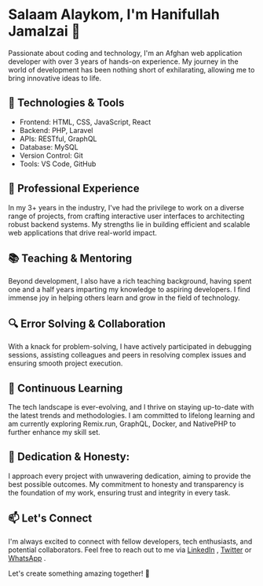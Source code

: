 # Salaam Alaykom, I'm Hanifullah Jamalzai 👋

Passionate about coding and technology, I'm an Afghan web application developer with over 3 years of hands-on experience. My journey in the world of development has been nothing short of exhilarating, allowing me to bring innovative ideas to life.

## 🔧 Technologies & Tools

- Frontend: HTML, CSS, JavaScript, React
- Backend: PHP, Laravel
- APIs: RESTful, GraphQL
- Database: MySQL
- Version Control: Git
- Tools: VS Code, GitHub

## 💼 Professional Experience

In my 3+ years in the industry, I've had the privilege to work on a diverse range of projects, from crafting interactive user interfaces to architecting robust backend systems. My strengths lie in building efficient and scalable web applications that drive real-world impact.

## 📚 Teaching & Mentoring

Beyond development, I also have a rich teaching background, having spent one and a half years imparting my knowledge to aspiring developers. I find immense joy in helping others learn and grow in the field of technology.

## 🔍 Error Solving & Collaboration

With a knack for problem-solving, I have actively participated in debugging sessions, assisting colleagues and peers in resolving complex issues and ensuring smooth project execution.

## 🌱 Continuous Learning

The tech landscape is ever-evolving, and I thrive on staying up-to-date with the latest trends and methodologies. I am committed to lifelong learning and am currently exploring Remix.run, GraphQL, Docker, and NativePHP to further enhance my skill set.

## 🌟 Dedication & Honesty:

I approach every project with unwavering dedication, aiming to provide the best possible outcomes. My commitment to honesty and transparency is the foundation of my work, ensuring trust and integrity in every task.

## 📫 Let's Connect

I'm always excited to connect with fellow developers, tech enthusiasts, and potential collaborators. Feel free to reach out to me via [LinkedIn](https://www.linkedin.com/in/hanifullahjamalzai) , [Twitter](https://twitter.com/hanifullahjamal) or [WhatsApp](https://wa.me/+93779636360) .

Let's create something amazing together! 🚀
